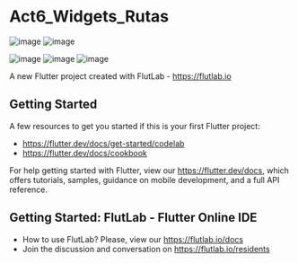 # Act6_Widgets_Rutas
![image](https://github.com/user-attachments/assets/e17eb88c-5cab-4267-a08a-951da52ee2b1)
![image](https://github.com/user-attachments/assets/490ad927-d9ca-4bfa-9434-48e809aa2a2c)

![image](https://github.com/user-attachments/assets/89254d36-0195-46db-be06-f6226092d311)
![image](https://github.com/user-attachments/assets/40e78203-eadb-4fd6-9237-a709105109fc)
![image](https://github.com/user-attachments/assets/9ad44dbe-1c62-441f-b1a3-fdf2dcafc1a7)






A new Flutter project created with FlutLab - https://flutlab.io

## Getting Started

A few resources to get you started if this is your first Flutter project:

- https://flutter.dev/docs/get-started/codelab
- https://flutter.dev/docs/cookbook

For help getting started with Flutter, view our
https://flutter.dev/docs, which offers tutorials,
samples, guidance on mobile development, and a full API reference.

## Getting Started: FlutLab - Flutter Online IDE

- How to use FlutLab? Please, view our https://flutlab.io/docs
- Join the discussion and conversation on https://flutlab.io/residents
